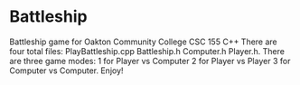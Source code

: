 # Battleship
Battleship game for Oakton Community College CSC 155 C++
There are four total files:
PlayBattleship.cpp
Battleship.h
Computer.h
Player.h.
There are three game modes:
1 for Player vs Computer 
2 for Player vs Player
3 for Computer vs Computer.
Enjoy!
 
